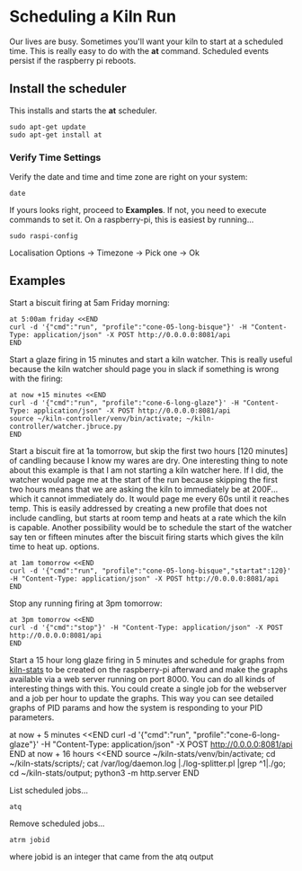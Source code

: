 Scheduling a Kiln Run
=====================

Our lives are busy. Sometimes you'll want your kiln to start at a scheduled time. This is really easy to do with the **at** command. Scheduled events persist if the raspberry pi reboots.

## Install the scheduler

This installs and starts the **at** scheduler.

    sudo apt-get update
    sudo apt-get install at

### Verify Time Settings

Verify the date and time and time zone are right on your system:

    date

If yours looks right, proceed to **Examples**. If not, you need to execute commands to set it. On a raspberry-pi, this is easiest by running...

    sudo raspi-config

Localisation Options -> Timezone -> Pick one -> Ok


## Examples

Start a biscuit firing at 5am Friday morning:

    at 5:00am friday <<END
    curl -d '{"cmd":"run", "profile":"cone-05-long-bisque"}' -H "Content-Type: application/json" -X POST http://0.0.0.0:8081/api
    END

Start a glaze firing in 15 minutes and start a kiln watcher. This is really useful because the kiln watcher should page you in slack if something is wrong with the firing:

    at now +15 minutes <<END
    curl -d '{"cmd":"run", "profile":"cone-6-long-glaze"}' -H "Content-Type: application/json" -X POST http://0.0.0.0:8081/api
    source ~/kiln-controller/venv/bin/activate; ~/kiln-controller/watcher.jbruce.py
    END

Start a biscuit fire at 1a tomorrow, but skip the first two hours [120 minutes] of candling because I know my wares are dry. One interesting thing to note about this example is that I am not starting a kiln watcher here. If I did, the watcher would page me at the start of the run because skipping the first two hours means that we are asking the kiln to immediately be at 200F... which it cannot immediately do. It would page me every 60s until it reaches temp. This is easily addressed by creating a new profile that does not include candling, but starts at room temp and heats at a rate which the kiln is capable. Another possibility would be to schedule the start of the watcher say ten or fifteen minutes after the biscuit firing starts which gives the kiln time to heat up. options.

    at 1am tomorrow <<END
    curl -d '{"cmd":"run", "profile":"cone-05-long-bisque","startat":120}' -H "Content-Type: application/json" -X POST http://0.0.0.0:8081/api
    END

Stop any running firing at 3pm tomorrow:

    at 3pm tomorrow <<END
    curl -d '{"cmd":"stop"}' -H "Content-Type: application/json" -X POST http://0.0.0.0:8081/api
    END

Start a 15 hour long glaze firing in 5 minutes and schedule for graphs from [kiln-stats](https://github.com/jbruce12000/kiln-stats) to be created on the raspberry-pi afterward and make the graphs available via a web server running on port 8000. You can do all kinds of interesting things with this. You could create a single job for the webserver and a job per hour to update the graphs. This way you can see detailed graphs of PID params and how the system is responding to your PID parameters.

   at now + 5 minutes <<END
   curl -d '{"cmd":"run", "profile":"cone-6-long-glaze"}' -H "Content-Type: application/json" -X POST http://0.0.0.0:8081/api
   END 
   at now + 16 hours <<END
   source ~/kiln-stats/venv/bin/activate; cd ~/kiln-stats/scripts/; cat /var/log/daemon.log |./log-splitter.pl |grep ^1|./go; cd ~/kiln-stats/output; python3 -m http.server 
   END

List scheduled jobs...

    atq

Remove scheduled jobs...
 
    atrm jobid

where jobid is an integer that came from the atq output
